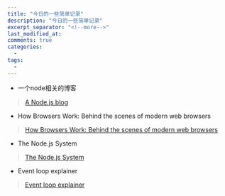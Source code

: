 ```yaml
---
title: "今日的一些简单记录"
description: "今日的一些简单记录"
excerpt_separator: "<!--more-->"
last_modified_at: 
comments: true
categories:
  -
tags:
  -
---
```


* 一个node相关的博客

> <site><a target="_blank" href="https://jsblog.insiderattack.net/tagged/nodejs">A Node.js blog</a></site>

* How Browsers Work: Behind the scenes of modern web browsers

> <site><a target="_blank" href="https://www.html5rocks.com/en/tutorials/internals/howbrowserswork/">How Browsers Work: Behind the scenes of modern web browsers</a></site>

* The Node.js System

> <site><a target="_blank" href="https://hackernoon.com/the-node-js-system-51090c35dddc">The Node.js System</a></site>

* Event loop explainer

> <site><a target="_blank" href="https://github.com/atotic/event-loop">Event loop explainer</a></site>

